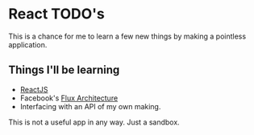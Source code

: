 # React TODO's

This is a chance for me to learn a few new things by making a pointless application.

## Things I'll be learning
- [ReactJS](http://facebook.github.io/react/)
- Facebook's [Flux Architecture](https://facebook.github.io/flux/)
- Interfacing with an API of my own making.

This is not a useful app in any way. Just a sandbox.
